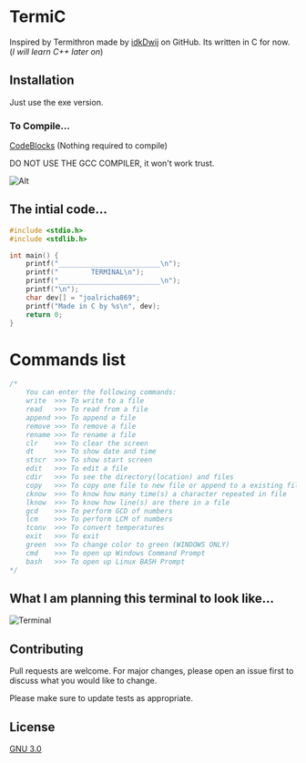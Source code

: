 # TermiC

Inspired by Termithron made by [idkDwij](https://github.com/IdkDwij/Termithon) on GitHub. Its written in C for now. (_I will learn C++ later on_)

## Installation

Just use the exe version.

### To Compile...
[CodeBlocks](https://www.codeblocks.org/) (Nothing required to compile)

DO NOT USE THE GCC COMPILER, it won't work trust.

![Alt](https://www.codeblocks.org/docs/cb_splash.png)

## The intial code...

```c
#include <stdio.h>
#include <stdlib.h>

int main() {
    printf("_________________________\n");
    printf("        TERMINAL\n");
    printf("_________________________\n");
    printf("\n");
    char dev[] = "joalricha869";
    printf("Made in C by %s\n", dev);
    return 0;
}
```

# Commands list

```c
/*
    You can enter the following commands:
    write  >>> To write to a file
    read   >>> To read from a file
    append >>> To append a file
    remove >>> To remove a file
    rename >>> To rename a file
    clr    >>> To clear the screen
    dt     >>> To show date and time
    stscr  >>> To show start screen
    edit   >>> To edit a file
    cdir   >>> To see the directory(location) and files
    copy   >>> To copy one file to new file or append to a existing file
    cknow  >>> To know how many time(s) a character repeated in file
    lknow  >>> To know how line(s) are there in a file
    gcd    >>> To perform GCD of numbers
    lcm    >>> To perform LCM of numbers
    tconv  >>> To convert temperatures
    exit   >>> To exit
    green  >>> To change color to green (WINDOWS ONLY)
    cmd    >>> To open up Windows Command Prompt
    bash   >>> To open up Linux BASH Prompt
*/
```

## What I am planning this terminal to look like...
![Terminal](https://upload.wikimedia.org/wikipedia/commons/7/78/Appleterminal2.png)

## Contributing
Pull requests are welcome. For major changes, please open an issue first to discuss what you would like to change.

Please make sure to update tests as appropriate.

## License
[GNU 3.0](https://www.gnu.org/licenses/gpl-3.0.en.html)
